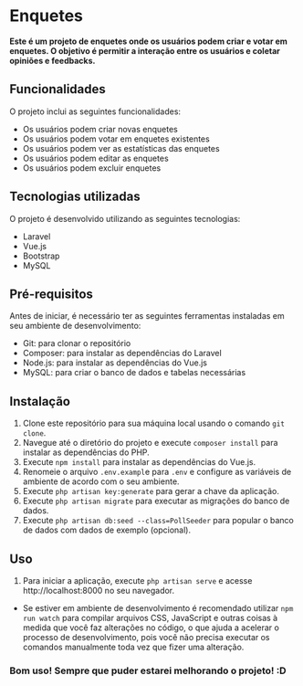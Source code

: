 # Enquetes

**Este é um projeto de enquetes onde os usuários podem criar e votar em enquetes. O objetivo é permitir a interação entre os usuários e coletar opiniões e feedbacks.**

## Funcionalidades
O projeto inclui as seguintes funcionalidades:

- Os usuários podem criar novas enquetes
- Os usuários podem votar em enquetes existentes
- Os usuários podem ver as estatísticas das enquetes
- Os usuários podem editar as enquetes
- Os usuários podem excluir enquetes

## Tecnologias utilizadas
O projeto é desenvolvido utilizando as seguintes tecnologias:

- Laravel
- Vue.js
- Bootstrap
- MySQL

## Pré-requisitos
Antes de iniciar, é necessário ter as seguintes ferramentas instaladas em seu ambiente de desenvolvimento:

- Git: para clonar o repositório
- Composer: para instalar as dependências do Laravel
- Node.js: para instalar as dependências do Vue.js
- MySQL: para criar o banco de dados e tabelas necessárias

## Instalação
1. Clone este repositório para sua máquina local usando o comando `git clone`.
2. Navegue até o diretório do projeto e execute `composer install` para instalar as dependências do PHP.
3. Execute `npm install` para instalar as dependências do Vue.js.
4. Renomeie o arquivo `.env.exampl`e para `.env` e configure as variáveis de ambiente de acordo com o seu ambiente.
5. Execute `php artisan key:generate` para gerar a chave da aplicação.
6. Execute `php artisan migrate` para executar as migrações do banco de dados.
7. Execute `php artisan db:seed --class=PollSeeder` para popular o banco de dados com dados de exemplo (opcional).

## Uso
1. Para iniciar a aplicação, execute `php artisan serve` e acesse http://localhost:8000 no seu navegador.

- Se estiver em ambiente de desenvolvimento é recomendado utilizar `npm run watch` para compilar arquivos CSS, JavaScript e outras coisas à medida que você faz alterações no código, o que ajuda a acelerar o processo de desenvolvimento, pois você não precisa executar os comandos manualmente toda vez que fizer uma alteração.

### Bom uso! Sempre que puder estarei melhorando o projeto! :D
